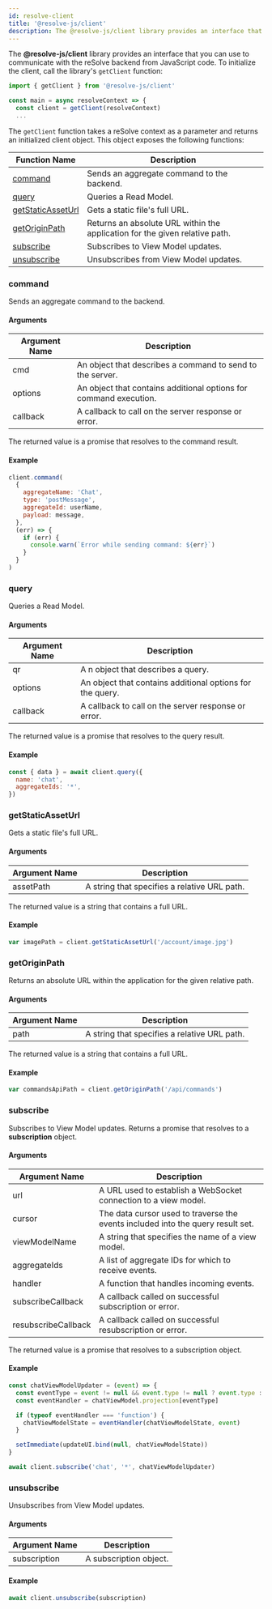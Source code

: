 ```yaml
---
id: resolve-client
title: '@resolve-js/client'
description: The @resolve-js/client library provides an interface that you can use to communicate with the reSolve backend from JavaScript code.
---
```


The **@resolve-js/client** library provides an interface that you can use to communicate with the reSolve backend from JavaScript code. To initialize the client, call the library's `getClient` function:

```js
import { getClient } from '@resolve-js/client'

const main = async resolveContext => {
  const client = getClient(resolveContext)
  ...
```

The `getClient` function takes a reSolve context as a parameter and returns an initialized client object. This object exposes the following functions:

| Function Name                           | Description                                                                 |
| --------------------------------------- | --------------------------------------------------------------------------- |
| [command](#command)                     | Sends an aggregate command to the backend.                                  |
| [query](#query)                         | Queries a Read Model.                                                       |
| [getStaticAssetUrl](#getstaticasseturl) | Gets a static file's full URL.                                              |
| [getOriginPath](#getoriginpath)         | Returns an absolute URL within the application for the given relative path. |
| [subscribe](#subscribe)                 | Subscribes to View Model updates.                                           |
| [unsubscribe](#unsubscribe)             | Unsubscribes from View Model updates.                                       |

### command

Sends an aggregate command to the backend.

#### Arguments

| Argument Name | Description                                                       |
| ------------- | ----------------------------------------------------------------- |
| cmd           | An object that describes a command to send to the server.         |
| options       | An object that contains additional options for command execution. |
| callback      | A callback to call on the server response or error.               |

The returned value is a promise that resolves to the command result.

#### Example

```js
client.command(
  {
    aggregateName: 'Chat',
    type: 'postMessage',
    aggregateId: userName,
    payload: message,
  },
  (err) => {
    if (err) {
      console.warn(`Error while sending command: ${err}`)
    }
  }
)
```

### query

Queries a Read Model.

#### Arguments

| Argument Name | Description                                               |
| ------------- | --------------------------------------------------------- |
| qr            | A n object that describes a query.                        |
| options       | An object that contains additional options for the query. |
| callback      | A callback to call on the server response or error.       |

The returned value is a promise that resolves to the query result.

#### Example

```js
const { data } = await client.query({
  name: 'chat',
  aggregateIds: '*',
})
```

### getStaticAssetUrl

Gets a static file's full URL.

#### Arguments

| Argument Name | Description                                  |
| ------------- | -------------------------------------------- |
| assetPath     | A string that specifies a relative URL path. |

The returned value is a string that contains a full URL.

#### Example

```js
var imagePath = client.getStaticAssetUrl('/account/image.jpg')
```

### getOriginPath

Returns an absolute URL within the application for the given relative path.

#### Arguments

| Argument Name | Description                                  |
| ------------- | -------------------------------------------- |
| path          | A string that specifies a relative URL path. |

The returned value is a string that contains a full URL.

#### Example

```js
var commandsApiPath = client.getOriginPath('/api/commands')
```

### subscribe

Subscribes to View Model updates. Returns a promise that resolves to a **subscription** object.

#### Arguments

| Argument Name       | Description                                                                     |
| ------------------- | ------------------------------------------------------------------------------- |
| url                 | A URL used to establish a WebSocket connection to a view model.                 |
| cursor              | The data cursor used to traverse the events included into the query result set. |
| viewModelName       | A string that specifies the name of a view model.                               |
| aggregateIds        | A list of aggregate IDs for which to receive events.                            |
| handler             | A function that handles incoming events.                                        |
| subscribeCallback   | A callback called on successful subscription or error.                          |
| resubscribeCallback | A callback called on successful resubscription or error.                        |

The returned value is a promise that resolves to a subscription object.

#### Example

```js
const chatViewModelUpdater = (event) => {
  const eventType = event != null && event.type != null ? event.type : null
  const eventHandler = chatViewModel.projection[eventType]

  if (typeof eventHandler === 'function') {
    chatViewModelState = eventHandler(chatViewModelState, event)
  }

  setImmediate(updateUI.bind(null, chatViewModelState))
}

await client.subscribe('chat', '*', chatViewModelUpdater)
```

### unsubscribe

Unsubscribes from View Model updates.

#### Arguments

| Argument Name | Description            |
| ------------- | ---------------------- |
| subscription  | A subscription object. |

#### Example

```js
await client.unsubscribe(subscription)
```
